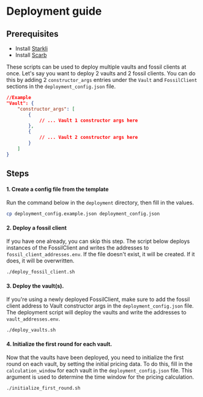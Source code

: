 # Deployment guide

## Prerequisites

- Install [Starkli](https://book.starkli.rs/installation)
- Install [Scarb](https://docs.swmansion.com/scarb/download)

These scripts can be used to deploy multiple vaults and fossil clients at once. 
Let's say you want to deploy 2 vaults and 2 fossil clients. You can do this by adding 2 `constructor_args` entries under the `Vault` and `FossilClient` sections in the `deployment_config.json` file.

```json
//Example
"Vault": {
    "constructor_args": [
        {
            // ... Vault 1 constructor args here
        },
        {
            // ... Vault 2 constructor args here
        }
    ]
}
```
   
## Steps

#### 1. Create a config file from the template
Run the command below in the `deployment` directory, then fill in the values.
```bash
cp deployment_config.example.json deployment_config.json
```

#### 2. Deploy a fossil client
If you have one already, you can skip this step.
The script below deploys instances of the FossilClient and writes the addresses to `fossil_client_addresses.env`. If the file doesn't exist, it will be created. If it does, it will be overwritten. 
```bash
./deploy_fossil_client.sh
```

#### 3. Deploy the vault(s). 
If you're using a newly deployed FossilClient, make sure to add the fossil client address to Vault constructor args in the `deployment_config.json` file. The deployment script will deploy the vaults and write the addresses to `vault_addresses.env`.
```bash
./deploy_vaults.sh
```

#### 4. Initialize the first round for each vault. 
Now that the vaults have been deployed, you need to initialize the first round on each vault, by setting the initial pricing data. To do this, fill in the `calculation_window` for each vault in the `deployment_config.json` file. This argument is used to determine the time window for the pricing calculation.
```bash
./initialize_first_round.sh
```